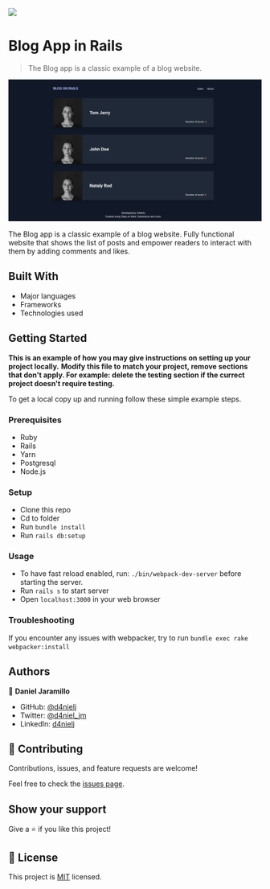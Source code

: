 ![](https://img.shields.io/badge/Microverse-blueviolet)

# Blog App in Rails

> The Blog app is a classic example of a blog website.

![screenshot](./screenshot.png)

The Blog app is a classic example of a blog website. Fully functional website that shows the list of posts and empower readers to interact with them by adding comments and likes.

## Built With

- Major languages
- Frameworks
- Technologies used

<!-- ## Live Demo

[Live Demo Link](https://livedemo.com) -->

## Getting Started

**This is an example of how you may give instructions on setting up your project locally.**
**Modify this file to match your project, remove sections that don't apply. For example: delete the testing section if the currect project doesn't require testing.**

To get a local copy up and running follow these simple example steps.

### Prerequisites

- Ruby
- Rails
- Yarn
- Postgresql
- Node.js

### Setup

- Clone this repo
- Cd to folder
- Run `bundle install`
- Run `rails db:setup`

### Usage

- To have fast reload enabled, run: `./bin/webpack-dev-server` before starting the server.
- Run `rails s` to start server
- Open `localhost:3000` in your web browser

### Troubleshooting

If you encounter any issues with webpacker, try to run `bundle exec rake webpacker:install`

## Authors

👤 **Daniel Jaramillo**

- GitHub: [@d4nielj](https://github.com/d4nielj)
- Twitter: [@d4niel_jm](https://twitter.com/d4niel_jm)
- LinkedIn: [d4nielj](https://linkedin.com/in/d4nielj)

## 🤝 Contributing

Contributions, issues, and feature requests are welcome!

Feel free to check the [issues page](../../issues/).

## Show your support

Give a ⭐️ if you like this project!

## 📝 License

This project is [MIT](./LICENSE) licensed.
